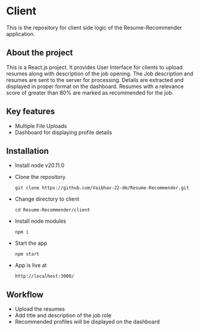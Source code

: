 # Client

This is the repository for client side logic of the Resume-Recommender application.

## About the project

This is a React.js project. It provides User Interface for clients to upload resumes along with description of the job opening. The Job description and resumes are sent to the server for processing. Details are extracted and displayed in proper format on the dashboard. Resumes with a relevance score of greater than 80% are marked as recommended for the job.

## Key features

- Multiple File Uploads
- Dashboard for displaying profile details

## Installation

- Install node v20.11.0

- Clone the repository

  ```
  git clone https://github.com/Vaibhav-22-dm/Resume-Recommender.git
  ```

- Change directory to client
  
  ```
  cd Resume-Recommender/client
  ```

- Install node modules

  ```
  npm i
  ```

- Start the app

  ```
  npm start
  ```

- App is live at 

  ```
  http://localhost:3000/
  ```

## Workflow

- Upload the resumes
- Add title and description of the job role
- Recommended profiles will be displayed on the dashboard